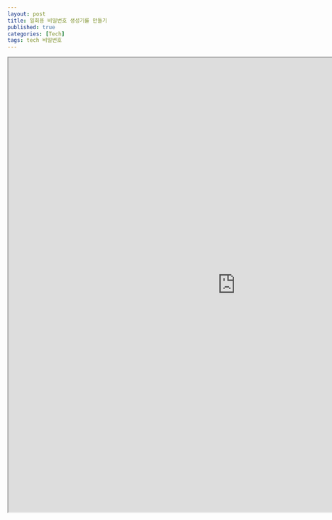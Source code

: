 ```yaml
---
layout: post
title: 일회용 비밀번호 생성기를 만들기
published: true
categories: [Tech]
tags: tech 비밀번호
---
```

<iframe width="1024" height="1024" src="https://docs.google.com/document/d/e/2PACX-1vS4S6pQdPCg6gt-xdg2cf5i1BTY7-3UNlgHiJJnhps72FLu_3NGOUBtnaP7mgcF2MewTfCTjA3FAy4C/pub?embedded=true"></iframe>  
    
